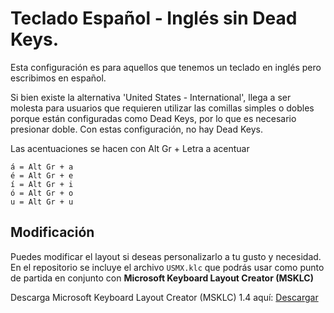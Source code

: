 # Teclado Español - Inglés sin Dead Keys.


Esta configuración es para aquellos que tenemos un teclado en inglés pero escribimos en español.

Si bien existe la alternativa 'United States - International', llega a ser molesta para usuarios que requieren utilizar las comillas simples o dobles porque están configuradas como Dead Keys, por lo que es necesario presionar doble.
Con estas configuración, no hay Dead Keys.

Las acentuaciones se hacen con Alt Gr + Letra a acentuar


```
á = Alt Gr + a
é = Alt Gr + e
í = Alt Gr + i
ó = Alt Gr + o
u = Alt Gr + u
```

## Modificación

Puedes modificar el layout si deseas personalizarlo a tu gusto y necesidad. En el repositorio se incluye el archivo  `USMX.klc` que podrás usar como punto de partida en conjunto con **Microsoft Keyboard Layout Creator (MSKLC)**


Descarga Microsoft Keyboard Layout Creator (MSKLC) 1.4 aquí: [Descargar](https://www.microsoft.com/en-us/download/details.aspx?id=102134)
